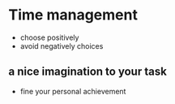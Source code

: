 # Time management
- choose positively
- avoid negatively choices
## a nice imagination to your task
 - fine your personal achievement
## 
